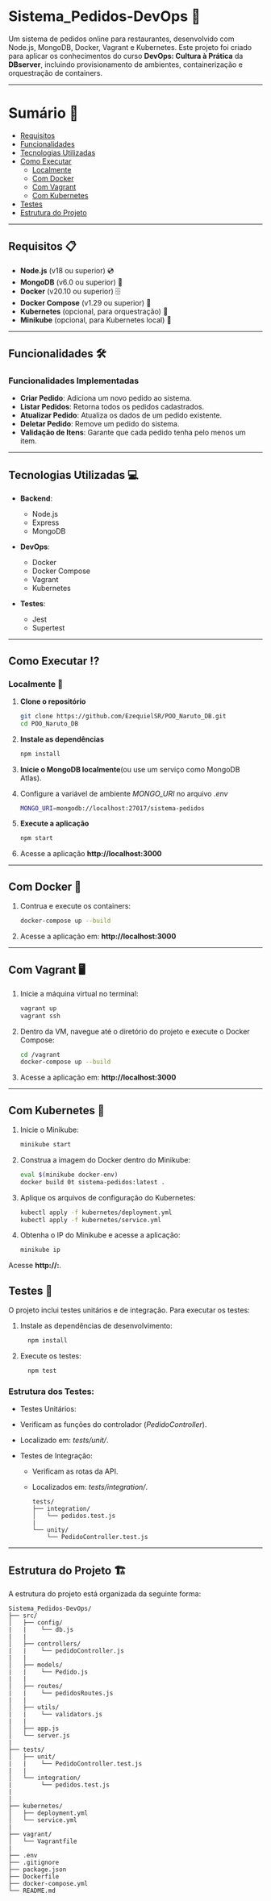 # Sistema_Pedidos-DevOps 📝

Um sistema de pedidos online para restaurantes, desenvolvido com Node.js, MongoDB, Docker, Vagrant e Kubernetes. Este projeto foi criado para aplicar os conhecimentos do curso **DevOps: Cultura à Prática** da **DBserver**, incluindo provisionamento de ambientes, containerização e orquestração de containers.

---

# Sumário 📑
- [Requisitos](#requisitos-)
- [Funcionalidades](#funcionalidades-)
- [Tecnologias Utilizadas](#tecnologias-utilizadas-)
- [Como Executar](#como-executar-)
  - [Localmente](#localmente-)
  - [Com Docker](#com-docker-)
  - [Com Vagrant](#com-vagrant-)
  - [Com Kubernetes](#com-kubernetes-)
- [Testes](#testes-)
- [Estrutura do Projeto](#estrutura-do-projeto-)
  

---

## Requisitos 📋

- **Node.js** (v18 ou superior) 💿
- **MongoDB** (v6.0 ou superior) 🚀
- **Docker** (v20.10 ou superior) 🗄️
- **Docker Compose** (v1.29 ou superior) 🔗
- **Kubernetes** (opcional, para orquestração) 🔄
- **Minikube** (opcional, para Kubernetes local) 💾


---

## Funcionalidades 🛠

### Funcionalidades Implementadas
- **Criar Pedido**: Adiciona um novo pedido ao sistema.
- **Listar Pedidos**: Retorna todos os pedidos cadastrados.
- **Atualizar Pedido**:  Atualiza os dados de um pedido existente.
- **Deletar Pedido**:  Remove um pedido do sistema.
- **Validação de Itens**:  Garante que cada pedido tenha pelo menos um item.

---

## Tecnologias Utilizadas 💻

- **Backend**:
  -  Node.js
  -  Express
  -  MongoDB
    
- **DevOps**:
  - Docker
  - Docker Compose
  - Vagrant
  - Kubernetes

- **Testes**:
  - Jest
  - Supertest

---

## Como Executar ⁉

### Localmente 🚩

1. **Clone o repositório**
   ```bash
   git clone https://github.com/EzequielSR/POO_Naruto_DB.git
   cd POO_Naruto_DB

2. **Instale as dependências** <br>
   ```bash
   npm install
   ```

3. **Inicie o MongoDB localmente**(ou use um serviço como MongoDB Atlas). <br>

4. Configure a variável de ambiente *MONGO_URI* no arquivo *.env* <br>
   ```bash
   MONGO_URI=mongodb://localhost:27017/sistema-pedidos
   ```
   
5. **Execute a aplicação** <br>
   ```bash
   npm start
   ```
   
6. Acesse a aplicação **http://localhost:3000** <br>
---

## Com Docker 🐳

1. Contrua e execute os containers:
   ```bash
   docker-compose up --build
   ```

2. Acesse a aplicação em: **http://localhost:3000**

---

## Com Vagrant 🖥

1. Inicie a máquina virtual no terminal:
   ```bash
   vagrant up
   vagrant ssh
   ```

2. Dentro da VM, navegue até o diretório do projeto e execute o Docker Compose:
   ```bash
   cd /vagrant
   docker-compose up --build
   ```

3. Acesse a aplicação em: **http://localhost:3000**

---

## Com Kubernetes 🔱

1. Inicie o Minikube:
   ```bash
   minikube start
   ```

2. Construa a imagem do Docker dentro do Minikube:
   ```bash
   eval $(minikube docker-env)
   docker build 0t sistema-pedidos:latest .
   ```

3. Aplique os arquivos de configuração do Kubernetes:
   ```bash
   kubectl apply -f kubernetes/deployment.yml
   kubectl apply -f kubernetes/service.yml
   ```

4. Obtenha o IP do Minikube e acesse a aplicação:
   ```bash
   minikube ip
   ```

Acesse **http://<minikube-ip>:<porta>**.



## Testes 🧪

O projeto inclui testes unitários e de integração. Para executar os testes:

1. Instale as dependências de desenvolvimento:
   ```bash
     npm install
   ```
2. Execute os testes:
   ```bash
     npm test
   ```
   
### Estrutura dos Testes:

* Testes Unitários:
 * Verificam as funções do controlador (*PedidoController*).
 * Localizado em: *tests/unit/*.

* Testes de Integração:
  * Verificam as rotas da API.
  * Localizados em: *tests/integration/*.
 
    ```plaintext
    tests/
    ├── integration/                 
    │   └── pedidos.test.js
    |
    └── unity/                 
        └── PedidoController.test.js
    ```

---

## Estrutura do Projeto 🏗

A estrutura do projeto está organizada da seguinte forma:

```plaintext
Sistema_Pedidos-DevOps/
├── src/                 
│   ├── config/
|   |    └── db.js
|   |          
│   ├── controllers/
|   |    └── pedidoController.js
|   |
│   ├── models/
|   |    └── Pedido.js
|   |
│   ├── routes/
|   |    └── pedidosRoutes.js 
|   |
│   ├── utils/
|   |    └── validators.js
|   |    
│   ├── app.js            
│   └── server.js         
|
├── tests/               
│   ├── unit/
|   |    └── PedidoController.test.js
|   |            
│   └── integration/
|        └── pedidos.test.js      
|
|
├── kubernetes/          
│   ├── deployment.yml   
│   └── service.yml      
|
├── vagrant/              
│   └── Vagrantfile       
|
├── .env                 
├── .gitignore            
├── package.json          
├── Dockerfile           
├── docker-compose.yml    
└── README.md             
```
